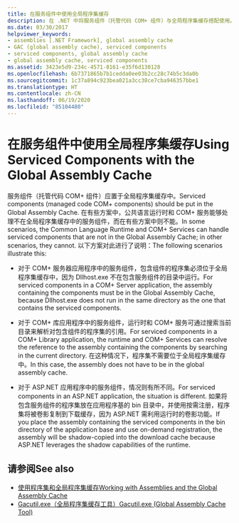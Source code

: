 ```yaml
---
title: 在服务组件中使用全局程序集缓存
description: 在 .NET 中将服务组件（托管代码 COM+ 组件）与全局程序集缓存搭配使用。 查看 CLR 和 COM+ 服务是否可以处理非 GAC 组件。
ms.date: 03/30/2017
helpviewer_keywords:
- assemblies [.NET Framework], global assembly cache
- GAC (global assembly cache), serviced components
- serviced components, global assembly cache
- global assembly cache, serviced components
ms.assetid: 3423e5d9-234c-4571-8161-e35f6d130128
ms.openlocfilehash: 6b7371865b7b1cedda0ee03b2cc28c74b5c3da0b
ms.sourcegitcommit: 1c37a894c923bea021a3cc38ce7cba946357bbe1
ms.translationtype: HT
ms.contentlocale: zh-CN
ms.lasthandoff: 06/19/2020
ms.locfileid: "85104480"
---
```

# <a name="using-serviced-components-with-the-global-assembly-cache"></a><span data-ttu-id="44050-104">在服务组件中使用全局程序集缓存</span><span class="sxs-lookup"><span data-stu-id="44050-104">Using Serviced Components with the Global Assembly Cache</span></span>
<span data-ttu-id="44050-105">服务组件（托管代码 COM+ 组件）应置于全局程序集缓存中。</span><span class="sxs-lookup"><span data-stu-id="44050-105">Serviced components (managed code COM+ components) should be put in the Global Assembly Cache.</span></span> <span data-ttu-id="44050-106">在有些方案中，公共语言运行时和 COM+ 服务能够处理不在全局程序集缓存中的服务组件，而在有些方案中则不能。</span><span class="sxs-lookup"><span data-stu-id="44050-106">In some scenarios, the Common Language Runtime and COM+ Services can handle serviced components that are not in the Global Assembly Cache; in other scenarios, they cannot.</span></span> <span data-ttu-id="44050-107">以下方案对此进行了说明：</span><span class="sxs-lookup"><span data-stu-id="44050-107">The following scenarios illustrate this:</span></span>  
  
- <span data-ttu-id="44050-108">对于 COM+ 服务器应用程序中的服务组件，包含组件的程序集必须位于全局程序集缓存中，因为 Dllhost.exe 不在包含服务组件的目录中运行。</span><span class="sxs-lookup"><span data-stu-id="44050-108">For serviced components in a COM+ Server application, the assembly containing the components must be in the Global Assembly Cache, because Dllhost.exe does not run in the same directory as the one that contains the serviced components.</span></span>  
  
- <span data-ttu-id="44050-109">对于 COM+ 库应用程序中的服务组件，运行时和 COM+ 服务可通过搜索当前目录来解析对包含组件的程序集的引用。</span><span class="sxs-lookup"><span data-stu-id="44050-109">For serviced components in a COM+ Library application, the runtime and COM+ Services can resolve the reference to the assembly containing the components by searching in the current directory.</span></span> <span data-ttu-id="44050-110">在这种情况下，程序集不需要位于全局程序集缓存中。</span><span class="sxs-lookup"><span data-stu-id="44050-110">In this case, the assembly does not have to be in the global assembly cache.</span></span>  
  
- <span data-ttu-id="44050-111">对于 ASP.NET 应用程序中的服务组件，情况则有所不同。</span><span class="sxs-lookup"><span data-stu-id="44050-111">For serviced components in an ASP.NET application, the situation is different.</span></span> <span data-ttu-id="44050-112">如果将包含服务组件的程序集放在应用程序基的 bin 目录中，并使用按需注册，程序集将被卷影复制到下载缓存，因为 ASP.NET 需利用运行时的卷影功能。</span><span class="sxs-lookup"><span data-stu-id="44050-112">If you place the assembly containing the serviced components in the bin directory of the application base and use on-demand registration, the assembly will be shadow-copied into the download cache because ASP.NET leverages the shadow capabilities of the runtime.</span></span>  
  
## <a name="see-also"></a><span data-ttu-id="44050-113">请参阅</span><span class="sxs-lookup"><span data-stu-id="44050-113">See also</span></span>

- [<span data-ttu-id="44050-114">使用程序集和全局程序集缓存</span><span class="sxs-lookup"><span data-stu-id="44050-114">Working with Assemblies and the Global Assembly Cache</span></span>](working-with-assemblies-and-the-gac.md)
- [<span data-ttu-id="44050-115">Gacutil.exe（全局程序集缓存工具）</span><span class="sxs-lookup"><span data-stu-id="44050-115">Gacutil.exe (Global Assembly Cache Tool)</span></span>](../tools/gacutil-exe-gac-tool.md)
